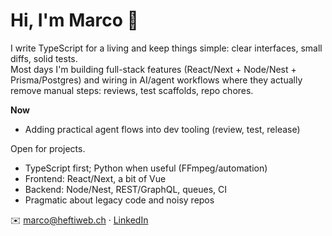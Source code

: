 # Hi, I'm Marco 👋

I write TypeScript for a living and keep things simple: clear interfaces, small diffs, solid tests.  
Most days I'm building full-stack features (React/Next + Node/Nest + Prisma/Postgres) and wiring in AI/agent
workflows where they actually remove manual steps: reviews, test scaffolds, repo chores.

**Now**
- Adding practical agent flows into dev tooling (review, test, release)

Open for projects.

- TypeScript first; Python when useful (FFmpeg/automation)
- Frontend: React/Next, a bit of Vue
- Backend: Node/Nest, REST/GraphQL, queues, CI
- Pragmatic about legacy code and noisy repos

✉️ marco@heftiweb.ch · [LinkedIn](https://www.linkedin.com/in/themarcohefti/)
